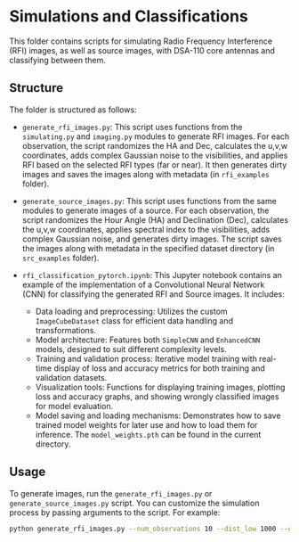 # Simulations and Classifications

This folder contains scripts for simulating Radio Frequency Interference (RFI) images, as well as source images, with DSA-110 core antennas and classifying between them.

## Structure

The folder is structured as follows:

- `generate_rfi_images.py`: This script uses functions from the `simulating.py` and `imaging.py` modules to generate RFI images. For each observation, the script randomizes the HA and Dec, calculates the u,v,w coordinates, adds complex Gaussian noise to the visibilities, and applies RFI based on the selected RFI types (far or near). It then generates dirty images and saves the images along with metadata (in `rfi_examples` folder).

- `generate_source_images.py`: This script uses functions from the same modules to generate images of a source. For each observation, the script randomizes the Hour Angle (HA) and Declination (Dec), calculates the u,v,w coordinates, applies spectral index to the visibilities, adds complex Gaussian noise, and generates dirty images. The script saves the images along with metadata in the specified dataset directory (in `src_examples` folder).

- `rfi_classification_pytorch.ipynb`: This Jupyter notebook contains an example of the implementation of a Convolutional Neural Network (CNN) for classifying the generated RFI and Source images. It includes:
    - Data loading and preprocessing: Utilizes the custom `ImageCubeDataset` class for efficient data handling and transformations.
    - Model architecture: Features both `SimpleCNN` and `EnhancedCNN` models, designed to suit different complexity levels.
    - Training and validation process: Iterative model training with real-time display of loss and accuracy metrics for both training and validation datasets.
    - Visualization tools: Functions for displaying training images, plotting loss and accuracy graphs, and showing wrongly classified images for model evaluation.
    - Model saving and loading mechanisms: Demonstrates how to save trained model weights for later use and how to load them for inference. The `model_weights.pth` can be found in the current directory.


## Usage

To generate images, run the `generate_rfi_images.py` or `generate_source_images.py` script. You can customize the simulation process by passing arguments to the script. For example:

```bash
python generate_rfi_images.py --num_observations 10 --dist_low 1000 --dist_high 100000 --zoom_pix 50